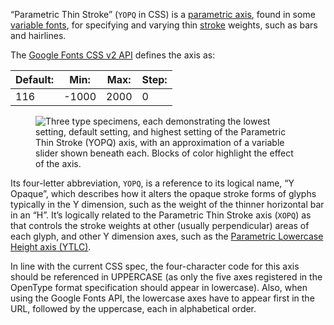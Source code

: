 
“Parametric Thin Stroke” (`YOPQ` in CSS) is a [parametric axis](/glossary/parametric_axis), found in some [variable fonts](/glossary/variable_fonts), for specifying and varying thin [stroke](/glossary/stroke) weights, such as bars and hairlines.

The [Google Fonts CSS v2 API](https://developers.google.com/fonts/docs/css2) defines the axis as:

| Default: | Min: | Max: | Step: |
| --- | --- | --- | --- |
| 116 | -1000 | 2000 | 0 |

<figure>

![Three type specimens, each demonstrating the lowest setting, default setting, and highest setting of the Parametric Thin Stroke (YOPQ) axis, with an approximation of a variable slider shown beneath each. Blocks of color highlight the effect of the axis.](images/thumbnail.svg)

</figure>

Its four-letter abbreviation, `YOPQ`, is a reference to its logical name, “Y Opaque”, which describes how it alters the opaque stroke forms of glyphs typically in the Y dimension, such as the weight of the thinner horizontal bar in an “H”. It’s logically related to the Parametric Thin Stroke axis (`XOPQ`) as that controls the stroke weights at other (usually perpendicular) areas of each glyph, and other Y dimension axes, such as the [Parametric Lowercase Height axis (YTLC)](/glossary/ytlc_axis).

In line with the current CSS spec, the four-character code for this axis should be referenced in UPPERCASE (as only the five axes registered in the OpenType format specification should appear in lowercase). Also, when using the Google Fonts API, the lowercase axes have to appear first in the URL, followed by the uppercase, each in alphabetical order.
